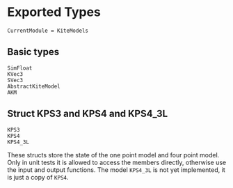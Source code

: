 # Exported Types

```@meta
CurrentModule = KiteModels
```

## Basic types
```@docs
SimFloat
KVec3
SVec3
AbstractKiteModel
AKM
```

## Struct KPS3 and KPS4 and KPS4_3L
```@docs
KPS3
KPS4
KPS4_3L
```
These structs store the state of the one point model and four point model. Only in unit tests
it is allowed to access the members directly, otherwise use the input and output functions.
The model `KPS4_3L` is not yet implemented, it is just a copy of `KPS4`.

